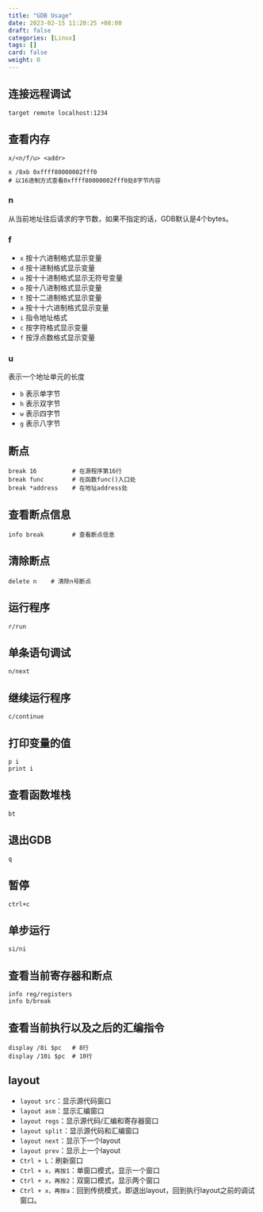 ```yaml
---
title: "GDB Usage"
date: 2023-02-15 11:20:25 +08:00
draft: false
categories: [Linux]
tags: []
card: false
weight: 0
---
```


## 连接远程调试

```
target remote localhost:1234
```

## 查看内存

```
x/<n/f/u> <addr>

x /8xb 0xffff80000002fff0
# 以16进制方式查看0xffff80000002fff0处8字节内容
```

### n

从当前地址往后请求的字节数，如果不指定的话，GDB默认是4个bytes。

### f

- `x` 按十六进制格式显示变量
- `d` 按十进制格式显示变量
- `u` 按十十进制格式显示无符号变量
- `o` 按十八进制格式显示变量
- `t` 按十二进制格式显示变量
- `a` 按十十六进制格式显示变量
- `i` 指令地址格式
- `c` 按字符格式显示变量
- `f` 按浮点数格式显示变量

### u

表示一个地址单元的长度

- `b` 表示单字节
- `h` 表示双字节
- `w` 表示四字节
- `g` 表示八字节

## 断点

```
break 16          # 在源程序第16行
break func        # 在函数func()入口处
break *address    # 在地址address处
```

## 查看断点信息

```
info break        # 查看断点信息
```

## 清除断点

```
delete n    # 清除n号断点
```

## 运行程序

```
r/run
```

## 单条语句调试

```
n/next
```

## 继续运行程序

```
c/continue
```

## 打印变量的值

```
p i
print i
```

## 查看函数堆栈

```
bt
```

## 退出GDB

```
q
```

## 暂停

```
ctrl+c
```

## 单步运行

```
si/ni
```

## 查看当前寄存器和断点

```
info reg/registers
info b/break
```

## 查看当前执行以及之后的汇编指令

```
display /8i $pc   # 8行
display /10i $pc  # 10行
```

## layout

- `layout src`：显示源代码窗口
- `layout asm`：显示汇编窗口
- `layout regs`：显示源代码/汇编和寄存器窗口
- `layout split`：显示源代码和汇编窗口
- `layout next`：显示下一个layout
- `layout prev`：显示上一个layout
- `Ctrl + L`：刷新窗口
- `Ctrl + x，再按1`：单窗口模式，显示一个窗口
- `Ctrl + x，再按2`：双窗口模式，显示两个窗口
- `Ctrl + x，再按a`：回到传统模式，即退出layout，回到执行layout之前的调试窗口。



